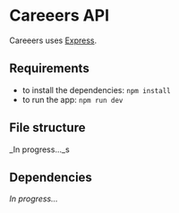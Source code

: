 # Careeers API

Careeers uses [Express](https://expressjs.com/).

## Requirements

- to install the dependencies: `npm install`
- to run the app: `npm run dev`

## File structure

_In progress..._s

## Dependencies

_In progress..._
